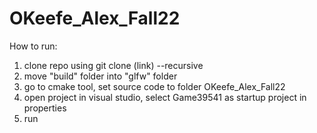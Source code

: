 # OKeefe_Alex_Fall22
How to run:
1. clone repo using git clone (link) --recursive
2. move "build" folder into "glfw" folder
3. go to cmake tool, set source code to folder OKeefe_Alex_Fall22
4. open project in visual studio, select Game39541 as startup project in properties
5. run
